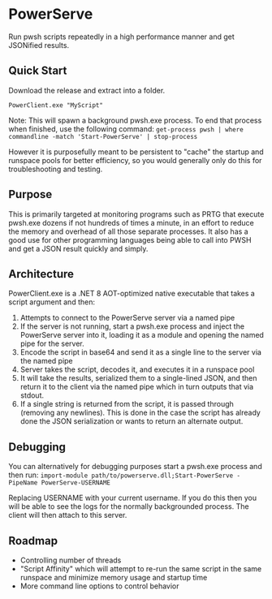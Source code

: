 # PowerServe

Run pwsh scripts repeatedly in a high performance manner and get JSONified results.

## Quick Start

Download the release and extract into a folder.

`PowerClient.exe "MyScript"`

Note: This will spawn a background pwsh.exe process. To end that process when finished, use the following command:
`get-process pwsh | where commandline -match 'Start-PowerServe' | stop-process`

However it is purposefully meant to be persistent to "cache" the startup and runspace pools for better efficiency, so you would generally only do this for troubleshooting and testing.

## Purpose

This is primarily targeted at monitoring programs such as PRTG that execute pwsh.exe dozens if not hundreds of times a minute, in an effort to reduce the memory and overhead of all those separate processes. It also has a good use for other programming languages being able to call into PWSH and get a JSON result quickly and simply.

## Architecture

PowerClient.exe is a .NET 8 AOT-optimized native executable that takes a script argument and then:

1. Attempts to connect to the PowerServe server via a named pipe
1. If the server is not running, start a pwsh.exe process and inject the PowerServe server into it, loading it as a module and opening the named pipe for the server.
1. Encode the script in base64 and send it as a single line to the server via the named pipe
1. Server takes the script, decodes it, and executes it in a runspace pool
1. It will take the results, serialized them to a single-lined JSON, and then return it to the client via the named pipe which in turn outputs that via stdout.
1. If a single string is returned from the script, it is passed through (removing any newlines). This is done in the case the script has already done the JSON serialization or wants to return an alternate output.

## Debugging

You can alternatively for debugging purposes start a pwsh.exe process and then run:
`import-module path/to/powerserve.dll;Start-PowerServe -PipeName PowerServe-USERNAME`

Replacing USERNAME with your current username. If you do this then you will be able to see the logs for the normally backgrounded process. The client will then attach to this server.

## Roadmap

* Controlling number of threads
* "Script Affinity" which will attempt to re-run the same script in the same runspace and minimize memory usage and startup time
* More command line options to control behavior
